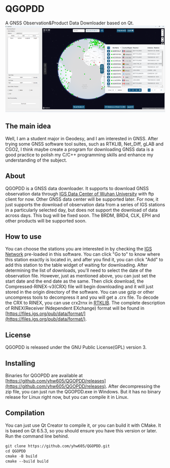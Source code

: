 # QGOPDD
A GNSS Observation&amp;Product Data Downloader based on Qt.
![main page](./mainpage.png)
## The main idea
Well, I am a student major in Geodesy, and I am interested in GNSS. After trying some GNSS software tool suites, such as RTKLIB, Net_Diff, gLAB and CGO2, I think maybe create a program for downloading GNSS data is a good practice to polish my C/C++ programming skills and enhance my understanding of the subject.
## About
QGOPDD is a GNSS data downloader. It supports to download GNSS observation data through [IGS Data Center of Wuhan University](https://www.igs.gnsswhu.cn) with ftp client for now. Other GNSS data center will be supported later. 
For now, it just supports the download of observation data from a series of IGS stations in a particularly selected day, but does not support the download of data across days. This bug will be fixed soon.
The BRDM, BRD4, CLK, EPH and other products will be supported soon.
## How to use
You can choose the stations you are interested in by checking the [IGS Network](https://network.igs.org) pre-loaded in this software. You can click "Go to" to know where this station exactly is located in, and after you find it, you can click "Add" to add this station to the table widget of waiting for downloading.
After determining the list of downloads, you'll need to select the date of the observation file. However, just as mentioned above, you can just set the start date and the end date as the same. 
Then click download, the Compressed-RINEX-v3(CRX) file will begin downloading and it will just stored in the origin directory of the software. You can use gzip or other uncompress tools to decompress it and you will get a .crx file. To decode the CRX to RINEX, you can use crx2rnx in [RTKLIB](https://www.rtklib.com/).
The complete description of RINEX(Receiver INdependent EXchange) format will be found in [https://files.igs.org/pub/data/format/](https://files.igs.org/pub/data/format/).
## License
QGOPDD is released under the GNU Public License(GPL) version 3. 
## Installing
Binaries for QGOPDD are available at [https://github.com/yhw605/QGOPDD/releases](https://github.com/yhw605/QGOPDD/releases). After decompressing the zip file, you can just run the QGOPDD.exe in Windows. But it has no binary release for Linux right now, but you can compile it in Linux. 
## Compilation
You can just use Qt Creator to compile it, or you can build it with CMake.
It is based on Qt 6.5.3, so you should ensure you have this version or later.
Run the command line behind.
```
git clone https://github.com/yhw605/QGOPDD.git
cd QGOPDD
cmake -B build
cmake --build build
```
